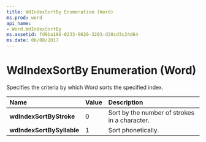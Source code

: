 ```yaml
---
title: WdIndexSortBy Enumeration (Word)
ms.prod: word
api_name:
- Word.WdIndexSortBy
ms.assetid: fd0ba186-0233-9620-3201-d20cd3c24d64
ms.date: 06/08/2017
---
```



# WdIndexSortBy Enumeration (Word)

Specifies the criteria by which Word sorts the specified index.



|**Name**|**Value**|**Description**|
|:-----|:-----|:-----|
| **wdIndexSortByStroke**|0|Sort by the number of strokes in a character.|
| **wdIndexSortBySyllable**|1|Sort phonetically.|

